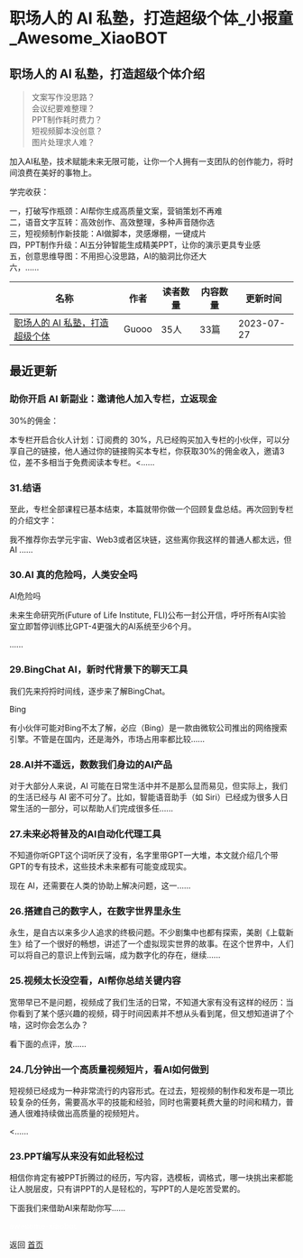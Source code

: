 # 职场人的 AI 私塾，打造超级个体_小报童_Awesome_XiaoBOT

## 职场人的 AI 私塾，打造超级个体介绍
> 文案写作没思路？    
会议纪要难整理？    
PPT制作耗时费力？    
短视频脚本没创意？    
图片处理求人难？    
    
加入AI私塾，技术赋能未来无限可能，让你一个人拥有一支团队的创作能力，将时间浪费在美好的事物上。    
    
学完收获：    
    
一，打破写作瓶颈：AI帮你生成高质量文案，营销策划不再难    
二，语音文字互转：高效创作、高效整理，多种声音随你选    
三，短视频制作新技能：AI做脚本，灵感爆棚，一键成片    
四，PPT制作升级：AI五分钟智能生成精美PPT，让你的演示更具专业感    
五，创意思维导图：不用担心没思路，AI的脑洞比你还大    
六，......  
  


|名称|作者|读者数量|内容数量|更新时间|
|---|---|---|---|---|
|[职场人的 AI 私塾，打造超级个体](https://xiaobot.net/p/daydayup?refer=0b133df9-27dc-423b-8101-639049001c13)|Guooo|35人|33篇|2023-07-27|

## 最近更新
### 助你开启 AI 新副业：邀请他人加入专栏，立返现金

30%的佣金：

本专栏开启合伙人计划：订阅费的
30%，凡已经购买加入专栏的小伙伴，可以分享自己的链接，他人通过你的链接购买本专栏，你获取30%的佣金收入，邀请3位，差不多相当于免费阅读本专栏。<......

### 31.结语

至此，专栏全部课程已基本结束，本篇就带你做一个回顾复盘总结。再次回到专栏的介绍文字：

我不推荐你去学元宇宙、Web3或者区块链，这些离你我这样的普通人都太远，但 AI ......

### 30.AI 真的危险吗，人类安全吗

AI危险吗

未来生命研究所(Future of Life Institute,
FLI)公布一封公开信，呼吁所有AI实验室立即暂停训练比GPT-4更强大的AI系统至少6个月。

......

### 29.BingChat AI，新时代背景下的聊天工具

我们先来捋捋时间线，逐步来了解BingChat。

Bing

有小伙伴可能对Bing不太了解，必应（Bing）是一款由微软公司推出的网络搜索引擎。不管是在国内，还是海外，市场占用率都比较......

### 28.AI并不遥远，数数我们身边的AI产品

对于大部分人来说，AI 可能在日常生活中并不是那么显而易见，但实际上，我们的生活已经与 AI 密不可分了。比如，智能语音助手（如
Siri）已经成为很多人日常生活的一部分，可以帮助人们完成很多任......

### 27.未来必将普及的AI自动化代理工具

不知道你听GPT这个词听厌了没有，名字里带GPT一大堆，本文就介绍几个带GPT的专有技术，这些技术未来都有可能变成现实。

现在 AI，还需要在人类的协助上解决问题，这一......

### 26.搭建自己的数字人，在数字世界里永生

永生，是自古以来多少人追求的终极问题。不少剧集中也都有探索，美剧《上载新生》给了一个很好的畅想，讲述了一个虚拟现实世界的故事。在这个世界中，人们可以将自己的意识上传到云端，成为数字化的存在，继续......

### 25.视频太长没空看，AI帮你总结关键内容

宽带早已不是问题，视频成了我们生活的日常，不知道大家有没有这样的经历：当你看到了某个感兴趣的视频，碍于时间因素并不想从头看到尾，但又想知道讲了个啥，这时你会怎么办？

看下面的点评，放......

### 24.几分钟出一个高质量视频短片，看AI如何做到

短视频已经成为一种非常流行的内容形式。在过去，短视频的制作和发布是一项比较复杂的任务，需要高水平的技能和经验，同时也需要耗费大量的时间和精力，普通人很难持续做出高质量的视频短片。

<......

### 23.PPT编写从来没有如此轻松过

相信你肯定有被PPT折腾过的经历，写内容，选模板，调格式，哪一块挑出来都能让人脱层皮，只有讲PPT的人是轻松的，写PPT的人是吃苦受累的。

下面我们来借助AI来帮助你写......


<a href="https://github.com/Reno9527/awesome-xiaobot" style="color: white; text-decoration: none;">awesome-xiaobot</a>

返回 [首页](../README.md)
